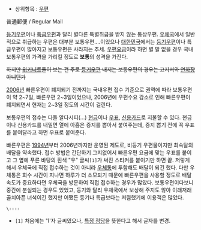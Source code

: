   * 상위항목 : [우편](%EC%9A%B0%ED%8E%B8.md)  

普通郵便 / Regular Mail

[등기우편](%EB%93%B1%EA%B8%B0%EC%9A%B0%ED%8E%B8.md)이나
[특급우편](%ED%8A%B9%EA%B8%89%EC%9A%B0%ED%8E%B8.md)과 달리 별다른 특별취급을 받지 않는 통상우편.
[우체국](%EC%9A%B0%EC%B2%B4%EA%B5%AD.md)에서 일반적으로 취급하는 우편은 대부분 보통우편....이었으나
[대한민국](%EB%8C%80%ED%95%9C%EB%AF%BC%EA%B5%AD.md)에서는
[등기우편](%EB%93%B1%EA%B8%B0%EC%9A%B0%ED%8E%B8.md)이나 특급우편이 많아지고 보통우편은 사라지는 추세.
[우편요금](%EC%9A%B0%ED%8E%B8%EC%9A%94%EA%B8%88.md)이라 하면 별 말 없을 경우 국내 보통우편의 가격을
가리킬 정도로 **보통**의 성격을 가진다.

<del>하지만 [위키니트](%EC%9C%84%ED%82%A4%EB%8B%88%ED%8A%B8.md)들이 보는 건 주로
[등기우편](%EB%93%B1%EA%B8%B0%EC%9A%B0%ED%8E%B8.md) 내지는 보통우편의 경우는 고지서와
[연하장](%EC%97%B0%ED%95%98%EC%9E%A5.md) 아니던가</del>

[2006년](2006%EB%85%84.md) 빠른우편이 폐지되기 전까지는 국내우편 접수 기준으로 권역에 따라 보통우편이 약 2~7일,
빠른우편 2~3일이었으나, 2006년에 우편수요 감소로 인해 빠른우편이 폐지되면서 현재는 2~3일 정도의 시간이 걸린다.

보통우편의 접수는 다들 알다시피(...) [현금](%ED%98%84%EA%B8%88.md)이나
[우표](%EC%9A%B0%ED%91%9C.md),
[신용카드](%EC%8B%A0%EC%9A%A9%EC%B9%B4%EB%93%9C.md)로 지불할 수 있다. 현금이나 신용카드를 내밀면
열에 아홉은 증지를 뽑아서 붙여주는데, 증지 뽑기 전에 꼭 우표를 붙여달라고 하면 우표로 붙여준다.

빠른우편은 [1994년](1994%EB%85%84.md)부터 2006년까지만 운영된 제도로, 비등기 우편물이지만 최속달의 배달을
약속했다. 접수 방법은 간단하기 그지없어서 빠른우편 요금에 맞는 우표를 붙이고 그 옆에 푸른 바탕의 흰색 "우" 글씨`[1]`가 써진
스티커를 붙이기만 하면 끝. 저렇게 해서 우체국에 직접 접수하는 것이 아니라
[우체통](%EC%9A%B0%EC%B2%B4%ED%86%B5.md)에 투함해도 배달이 되긴 했다. 다만 우체통은 회수 시간이 지나면
하루가 더 소모되기 때문에 빠른우편을 사용할 정도로 배달 속도가 중요하다면 우체국을 방문하여 직접 접수하는 경우가 많았다. 보통우편이다보니
중간에 분실되는 경우도 있었고, 등기와 달리 우체국에서 보상해 주지도 않아 이래저래 골치아픈 녀석이긴 했지만 어쨌든 등기나 특급보다는
저렴했기에 이용객은 많았다.

`\----`

  * `[1]` 처음에는 '1'자 글씨였으나, [특정 정당](%EB%AF%BC%EC%A3%BC%EC%9E%90%EC%9C%A0%EB%8B%B9.md)을 뜻한다고 해서 글자를 변경.

